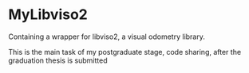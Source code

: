 # MyLibviso2
Containing a wrapper for libviso2, a visual odometry library. 

This is the main task of my postgraduate stage, code sharing, after the graduation thesis is submitted


